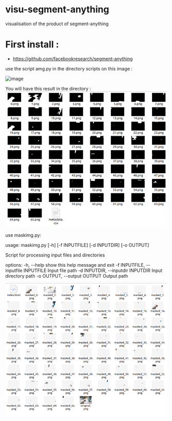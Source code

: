 # visu-segment-anything
visualisation of the product of segment-anything


# First install : 
* https://github.com/facebookresearch/segment-anything

use the script amg.py in the directory scripts on this image : 

![image](https://github.com/facebookresearch/segment-anything/blob/main/notebooks/images/dog.jpg?raw=true) 

You will have this result in the directory : 
![image](https://github.com/zebulon75018/visu-segment-anything/blob/main/2023-04-07_21-51.png?raw=true)


use maskimg.py: 

usage: maskimg.py [-h] [-f INPUTFILE] [-d INPUTDIR] [-o OUTPUT]

Script for processing input files and directories

options:
  -h, --help            show this help message and exit
  -f INPUTFILE, --inputfile INPUTFILE
                        Input file path
  -d INPUTDIR, --inputdir INPUTDIR
                        Input directory path
  -o OUTPUT, --output OUTPUT
                        Output path







![image](https://github.com/zebulon75018/visu-segment-anything/blob/main/2023-04-07_21-51_1.png?raw=true)
